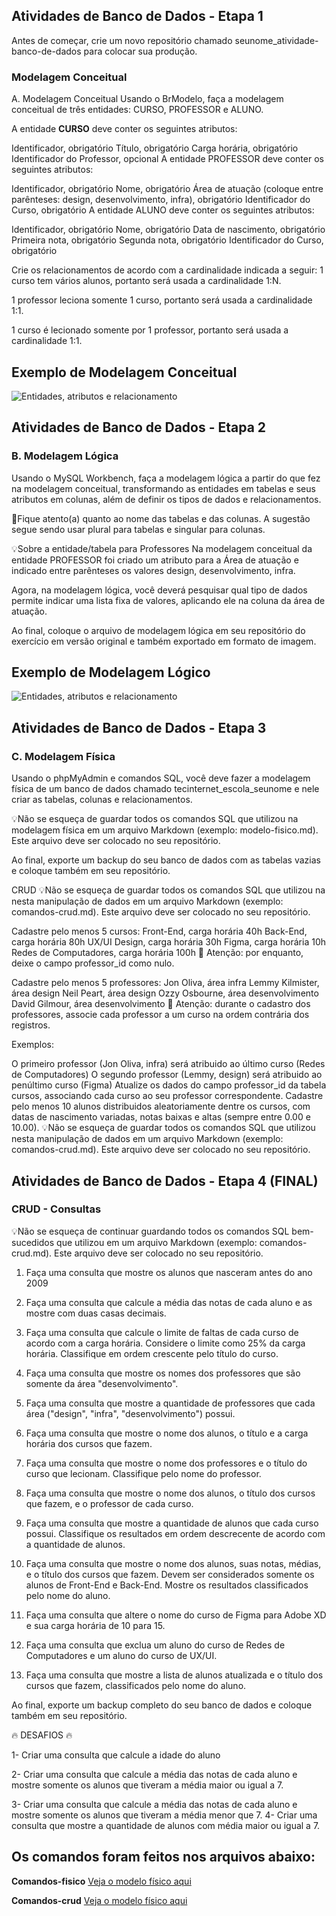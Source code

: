## Atividades de Banco de Dados - Etapa 1

Antes de começar, crie um novo repositório chamado seunome_atividade-banco-de-dados para colocar sua produção.

### Modelagem Conceitual
A. Modelagem Conceitual
Usando o BrModelo, faça a modelagem conceitual de três entidades: CURSO, PROFESSOR e ALUNO.

A entidade **CURSO** deve conter os seguintes atributos:

Identificador, obrigatório
Título, obrigatório
Carga horária, obrigatório
Identificador do Professor, opcional
A entidade PROFESSOR deve conter os seguintes atributos:

Identificador, obrigatório
Nome, obrigatório
Área de atuação (coloque entre parênteses: design, desenvolvimento, infra), obrigatório
Identificador do Curso, obrigatório
A entidade ALUNO deve conter os seguintes atributos:

Identificador, obrigatório
Nome, obrigatório
Data de nascimento, obrigatório
Primeira nota, obrigatório
Segunda nota, obrigatório
Identificador do Curso, obrigatório

Crie os relacionamentos de acordo com a cardinalidade indicada a seguir:
1 curso tem vários alunos, portanto será usada a cardinalidade 1:N.

1 professor leciona somente 1 curso, portanto será usada a cardinalidade 1:1.

1 curso é lecionado somente por 1 professor, portanto será usada a cardinalidade 1:1.
 
## Exemplo de Modelagem Conceitual
 
![Entidades, atributos e relacionamento](/exercicio-modelagem-conceitual/conceitual_atividade-banco-de-dados.png)

## Atividades de Banco de Dados - Etapa 2
### B. Modelagem Lógica
Usando o MySQL Workbench, faça a modelagem lógica a partir do que fez na modelagem conceitual, transformando as entidades em tabelas e seus atributos em colunas, além de definir os tipos de dados e relacionamentos.

🚨Fique atento(a) quanto ao nome das tabelas e das colunas. A sugestão segue sendo usar plural para tabelas e singular para colunas.

💡Sobre a entidade/tabela para Professores
Na modelagem conceitual da entidade PROFESSOR foi criado um atributo para a Área de atuação e indicado entre parênteses os valores design, desenvolvimento, infra.

Agora, na modelagem lógica, você deverá pesquisar qual tipo de dados permite indicar uma lista fixa de valores, aplicando ele na coluna da área de atuação.

Ao final, coloque o arquivo de modelagem lógica em seu repositório do exercício em versão original e também exportado em formato de imagem.

## Exemplo de Modelagem Lógico
![Entidades, atributos e relacionamento](/modelagem-logica/logico_atividade-banco-de-dados.png)

## Atividades de Banco de Dados - Etapa 3
### C. Modelagem Física
Usando o phpMyAdmin e comandos SQL, você deve fazer a modelagem física de um banco de dados chamado tecinternet_escola_seunome e nele criar as tabelas, colunas e relacionamentos.

💡Não se esqueça de guardar todos os comandos SQL que utilizou na modelagem física em um arquivo Markdown (exemplo: modelo-fisico.md). Este arquivo deve ser colocado no seu repositório.

Ao final, exporte um backup do seu banco de dados com as tabelas vazias e coloque também em seu repositório.

CRUD
💡Não se esqueça de guardar todos os comandos SQL que utilizou na nesta manipulação de dados em um arquivo Markdown (exemplo: comandos-crud.md). Este arquivo deve ser colocado no seu repositório.

Cadastre pelo menos 5 cursos:
Front-End, carga horária 40h
Back-End, carga horária 80h
UX/UI Design, carga horária 30h
Figma, carga horária 10h
Redes de Computadores, carga horária 100h
🚨 Atenção: por enquanto, deixe o campo professor_id como nulo.

Cadastre pelo menos 5 professores:
Jon Oliva, área infra
Lemmy Kilmister, área design
Neil Peart, área design
Ozzy Osbourne, área desenvolvimento
David Gilmour, área desenvolvimento
🚨 Atenção: durante o cadastro dos professores, associe cada professor a um curso na ordem contrária dos registros.

Exemplos:

O primeiro professor (Jon Oliva, infra) será atribuido ao último curso (Redes de Computadores)
O segundo professor (Lemmy, design) será atribuido ao penúltimo curso (Figma)
Atualize os dados do campo professor_id da tabela cursos, associando cada curso ao seu professor correspondente.
Cadastre pelo menos 10 alunos distribuidos aleatoriamente dentre os cursos, com datas de nascimento variadas, notas baixas e altas (sempre entre 0.00 e 10.00).
💡Não se esqueça de guardar todos os comandos SQL que utilizou nesta manipulação de dados em um arquivo Markdown (exemplo: comandos-crud.md). Este arquivo deve ser colocado no seu repositório.


## Atividades de Banco de Dados - Etapa 4 (FINAL)
### CRUD - Consultas
💡Não se esqueça de continuar guardando todos os comandos SQL bem-sucedidos que utilizou em um arquivo Markdown (exemplo: comandos-crud.md). Este arquivo deve ser colocado no seu repositório.

1) Faça uma consulta que mostre os alunos que nasceram antes do ano 2009

2) Faça uma consulta que calcule a média das notas de cada aluno e as mostre com duas casas decimais.

3) Faça uma consulta que calcule o limite de faltas de cada curso de acordo com a carga horária. Considere o limite como 25% da carga horária. Classifique em ordem crescente pelo título do curso.

4) Faça uma consulta que mostre os nomes dos professores que são somente da área "desenvolvimento".

5) Faça uma consulta que mostre a quantidade de professores que cada área ("design", "infra", "desenvolvimento") possui.

6) Faça uma consulta que mostre o nome dos alunos, o título e a carga horária dos cursos que fazem.

7) Faça uma consulta que mostre o nome dos professores e o título do curso que lecionam. Classifique pelo nome do professor.

8) Faça uma consulta que mostre o nome dos alunos, o título dos cursos que fazem, e o professor de cada curso.

9) Faça uma consulta que mostre a quantidade de alunos que cada curso possui. Classifique os resultados em ordem descrecente de acordo com a quantidade de alunos.

10) Faça uma consulta que mostre o nome dos alunos, suas notas, médias, e o título dos cursos que fazem. Devem ser considerados somente os alunos de Front-End e Back-End. Mostre os resultados classificados pelo nome do aluno.

11) Faça uma consulta que altere o nome do curso de Figma para Adobe XD e sua carga horária de 10 para 15.

12) Faça uma consulta que exclua um aluno do curso de Redes de Computadores e um aluno do curso de UX/UI.

13) Faça uma consulta que mostre a lista de alunos atualizada e o título dos cursos que fazem, classificados pelo nome do aluno.

Ao final, exporte um backup completo do seu banco de dados e coloque também em seu repositório.

🔥 DESAFIOS 🔥

1- Criar uma consulta que calcule a idade do aluno

2- Criar uma consulta que calcule a média das notas de cada aluno e mostre somente os alunos que tiveram a média maior ou igual a 7.

3- Criar uma consulta que calcule a média das notas de cada aluno e mostre somente os alunos que tiveram a média menor que 7.
4- Criar uma consulta que mostre a quantidade de alunos com média maior ou igual a 7.


## Os comandos foram feitos nos arquivos abaixo:
**Comandos-fisico**
[Veja o modelo físico aqui](modelo-fisico.md)

**Comandos-crud**
[Veja o modelo físico aqui](comandos-crud.md)

